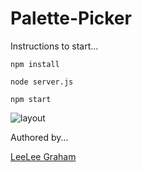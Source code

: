 # Palette-Picker

Instructions to start...

```npm install```

```node server.js```

```npm start```

![layout](https://github.com/TwirlingGoddess/Palette-Picker/blob/master/Screen%20Shot%202018-10-01%20at%205.45.22%20PM.png)


Authored by...

[LeeLee Graham](https://github.com/TwirlingGoddess)

